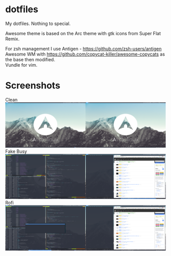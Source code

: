 # dotfiles

My dotfiles. Nothing to special.

Awesome theme is based on the Arc theme with gtk icons from Super Flat Remix.

For zsh management I use Antigen - https://github.com/zsh-users/antigen <br>
Awesome WM with https://github.com/copycat-killer/awesome-copycats as the base then modified. <br>
Vundle for vim.<br>

# Screenshots
Clean<br>
<img src="https://raw.githubusercontent.com/nogz-zoned/dotfiles/master/screenshots/clean.png"><br>
Fake Busy<br>
<img src="https://raw.githubusercontent.com/nogz-zoned/dotfiles/master/screenshots/fakebusy.png"><br>
Rofi<br>
<img src="https://raw.githubusercontent.com/nogz-zoned/dotfiles/master/screenshots/rofi.png"><br>
